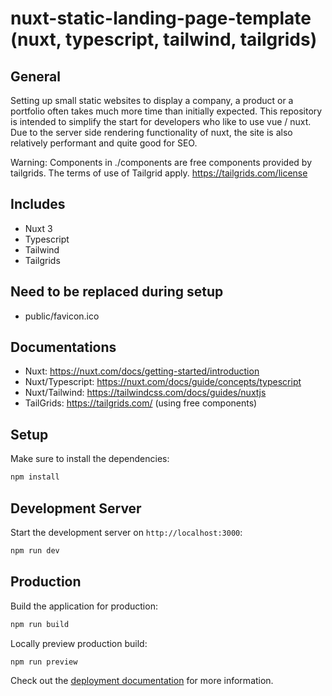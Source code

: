 # nuxt-static-landing-page-template (nuxt, typescript, tailwind, tailgrids)

## General

Setting up small static websites to display a company, a product or a portfolio often takes much more time than initially expected. This repository is intended to simplify the start for developers who like to use vue / nuxt. Due to the server side rendering functionality of nuxt, the site is also relatively performant and quite good for SEO.

Warning: Components in ./components are free components provided by tailgrids. The terms of use of Tailgrid apply. <https://tailgrids.com/license>

## Includes

- Nuxt 3
- Typescript
- Tailwind
- Tailgrids

## Need to be replaced during setup

- public/favicon.ico

## Documentations

- Nuxt: <https://nuxt.com/docs/getting-started/introduction>
- Nuxt/Typescript: <https://nuxt.com/docs/guide/concepts/typescript>
- Nuxt/Tailwind: <https://tailwindcss.com/docs/guides/nuxtjs>
- TailGrids: <https://tailgrids.com/> (using free components)

## Setup

Make sure to install the dependencies:

```bash
npm install
```

## Development Server

Start the development server on `http://localhost:3000`:

```bash
npm run dev
```

## Production

Build the application for production:

```bash
npm run build
```

Locally preview production build:

```bash
npm run preview
```

Check out the [deployment documentation](https://nuxt.com/docs/getting-started/deployment) for more information.
